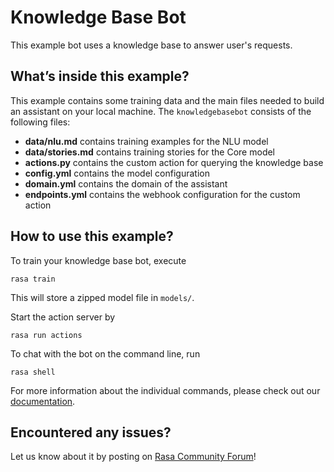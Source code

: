 # Knowledge Base Bot

This example bot uses a knowledge base to answer user's requests.

## What’s inside this example?

This example contains some training data and the main files needed to build an 
assistant on your local machine. The `knowledgebasebot` consists of the following files:

- **data/nlu.md** contains training examples for the NLU model  
- **data/stories.md** contains training stories for the Core model  
- **actions.py** contains the custom action for querying the knowledge base
- **config.yml** contains the model configuration
- **domain.yml** contains the domain of the assistant  
- **endpoints.yml** contains the webhook configuration for the custom action  

## How to use this example?

To train your knowledge base bot, execute
```
rasa train
```
This will store a zipped model file in `models/`.

Start the action server by
```
rasa run actions
```

To chat with the bot on the command line, run
```
rasa shell
```

For more information about the individual commands, please check out our 
[documentation](http://rasa.com/docs/rasa/user-guide/command-line-interface/).

## Encountered any issues?
Let us know about it by posting on [Rasa Community Forum](https://forum.rasa.com)!
